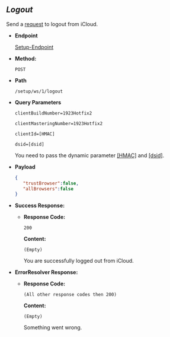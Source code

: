 *Logout*
----
  Send a [request](../../definitions/requests/default-request.md) to logout from iCloud.

* **Endpoint**
  
  [Setup-Endpoint](../../definitions/icloud/endpoints/setup.md)
  
* **Method:**

  `POST`
  
* **Path**

  `/setup/ws/1/logout`
  
* **Query Parameters**

   `clientBuildNumber=1923Hotfix2`
   
   `clientMasteringNumber=1923Hotfix2`
   
   `clientId=[HMAC]`
   
   `dsid=[dsid]`
   
   You need to pass the dynamic parameter [[HMAC]](../../definitions/general/types/hmac.md) and [[dsid]](../../definitions/icloud/variables/session-id.md).

* **Payload**

  ```json
  {
     "trustBrowser":false,
     "allBrowsers":false
  }
  ```

* **Success Response:**

  * **Response Code:**
  
    `200`
    
    **Content:** 

    `(Empty)`
    
    You are successfully logged out from iCloud. 
 
* **ErrorResolver Response:**

  * **Response Code:**
  
    `(All other response codes then 200)`
    
    **Content:** 

    `(Empty)`
    
    Something went wrong.